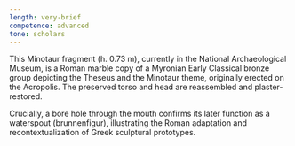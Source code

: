 ```yaml
---
length: very-brief
competence: advanced
tone: scholars
---
```

This Minotaur fragment (h. 0.73 m), currently in the National Archaeological Museum, is a Roman marble copy of a Myronian Early Classical bronze group depicting the Theseus and the Minotaur theme, originally erected on the Acropolis. The preserved torso and head are reassembled and plaster-restored.

<!-- more -->

Crucially, a bore hole through the mouth confirms its later function as a waterspout (brunnenfigur), illustrating the Roman adaptation and recontextualization of Greek sculptural prototypes.

